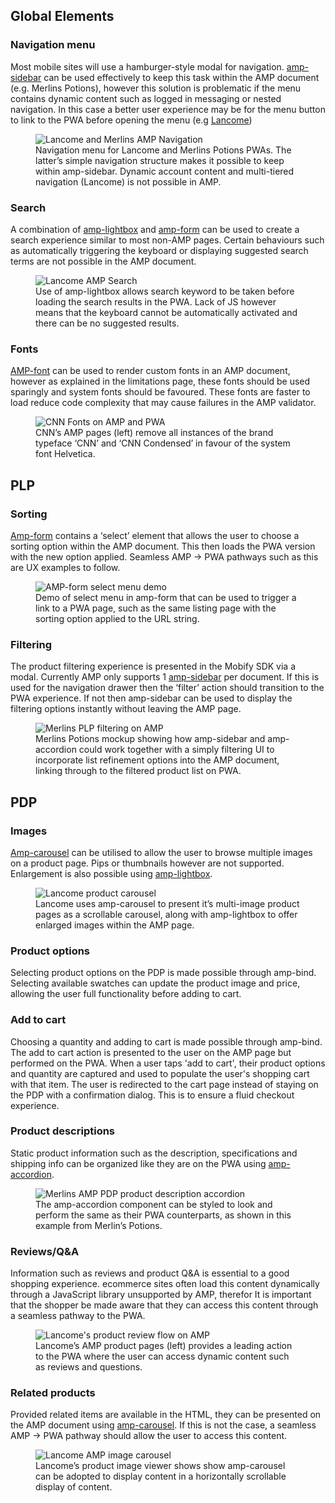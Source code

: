 ## Global Elements

### Navigation menu

Most mobile sites will use a hamburger-style modal for navigation. [amp-sidebar](https://ampbyexample.com/components/amp-sidebar/) can be used effectively to keep this task within the AMP document (e.g. Merlins Potions), however this solution is problematic if the menu contains dynamic content such as logged in messaging or nested navigation. In this case a better user experience may be for the menu button to link to the PWA before opening the menu (e.g [Lancome](https://amp.mobify.net/lancome/http://www.lancome-usa.com/makeup/face/primer/miracle-cc-cushion/LAN34.html))

<figure class="u-text-align-center">
    <img src="images/navigation.png" alt="Lancome and Merlins AMP Navigation" />
    <figcaption>Navigation menu for Lancome and Merlins Potions PWAs. The latter’s simple navigation structure makes it possible to keep within amp-sidebar. Dynamic account content and multi-tiered navigation (Lancome) is not possible in AMP.</figcaption>
</figure>

### Search

A combination of [amp-lightbox](https://ampbyexample.com/components/amp-lightbox/) and [amp-form](https://ampbyexample.com/components/amp-form/) can be used to create a search experience similar to most non-AMP pages. Certain behaviours such as automatically triggering the keyboard or displaying suggested search terms are not possible in the AMP document.

<figure class="u-text-align-center">
    <img src="images/search.png" alt="Lancome AMP Search" />
    <figcaption>Use of amp-lightbox allows search keyword to be taken before loading the search results in the PWA. Lack of JS however means that the keyboard cannot be automatically activated and there can be no suggested results.</figcaption>
</figure>

### Fonts

[AMP-font](https://ampbyexample.com/components/amp-font/) can be used to render custom fonts in an AMP document, however as explained in the limitations page, these fonts should be used sparingly and system fonts should be favoured. These fonts are faster to load reduce code complexity that may cause failures in the AMP validator.

<figure class="u-text-align-center">
    <img src="images/fonts.png" alt="CNN Fonts on AMP and PWA" />
    <figcaption>CNN’s AMP pages (left) remove all instances of the brand typeface ‘CNN’ and ‘CNN Condensed’ in favour of the system font Helvetica.</figcaption>
</figure>

## PLP

### Sorting

[Amp-form](https://ampbyexample.com/components/amp-form/) contains a ‘select’ element that allows the user to choose a sorting option within the AMP document. This then loads the PWA version with the new option applied. Seamless AMP -> PWA pathways such as this are UX examples to follow.

<figure class="u-text-align-center">
    <img src="images/select.png" alt="AMP-form select menu demo" />
    <figcaption>Demo of select menu in amp-form that can be used to trigger a link to a PWA page, such as the same listing page with the sorting option applied to the URL string.</figcaption>
</figure>

### Filtering

The product filtering experience is presented in the Mobify SDK via a modal. Currently AMP only supports 1 [amp-sidebar](https://ampbyexample.com/components/amp-sidebar/) per document. If this is used for the navigation drawer then the ‘filter’ action should transition to the PWA experience. If not then amp-sidebar can be used to display the filtering options instantly without leaving the AMP page.

<figure class="u-text-align-center">
    <img src="images/filters.png" alt="Merlins PLP filtering on AMP" />
    <figcaption>Merlins Potions mockup showing how amp-sidebar and amp-accordion could work together with a simply filtering UI to incorporate list refinement options into the AMP document, linking through to the filtered product list on PWA.</figcaption>
</figure>

## PDP

### Images

[Amp-carousel](https://ampbyexample.com/components/amp-carousel/) can be utilised to allow the user to browse multiple images on a product page. Pips or thumbnails however are not supported. Enlargement is also possible using [amp-lightbox](https://ampbyexample.com/components/amp-lightbox/).

<figure class="u-text-align-center">
    <img src="images/carousel.png" alt="Lancome product carousel" />
    <figcaption>Lancome uses amp-carousel to present it’s multi-image product pages as a scrollable carousel, along with amp-lightbox to offer enlarged images within the AMP page.</figcaption>
</figure>

### Product options

Selecting product options on the PDP is made possible through amp-bind. Selecting available swatches can update the product image and price, allowing the user full functionality before adding to cart.

### Add to cart

Choosing a quantity and adding to cart is made possible through amp-bind. The add to cart action is presented to the user on the AMP page but performed on the PWA. When a user taps 'add to cart', their product options and quantity are captured and used to populate the user's shopping cart with that item. The user is redirected to the cart page instead of staying on the PDP with a confirmation dialog. This is to ensure a fluid checkout experience.

### Product descriptions

Static product information such as the description, specifications and shipping info can be organized like they are on the PWA using [amp-accordion](https://ampbyexample.com/components/amp-accordion/).

<figure class="u-text-align-center">
    <img src="images/description.png" alt="Merlins AMP PDP product description accordion" />
    <figcaption>The amp-accordion component can be styled to look and perform the same as their PWA counterparts, as shown in this example from Merlin’s Potions.</figcaption>
</figure>

### Reviews/Q&A

Information such as reviews and product Q&A is essential to a good shopping experience. ecommerce sites often load this content dynamically through a JavaScript library unsupported by AMP, therefor It is important that the shopper be made aware that they can access this content through a seamless pathway to the PWA.

<figure class="u-text-align-center">
    <img src="images/reviews.png" alt="Lancome's product review flow on AMP" />
    <figcaption>Lancome’s AMP product pages (left) provides a leading action to the PWA where the user can access dynamic content such as reviews and questions.</figcaption>
</figure>

### Related products

Provided related items are available in the HTML, they can be presented on the AMP document using [amp-carousel](https://ampbyexample.com/components/amp-carousel/). If this is not the case, a seamless AMP -> PWA pathway should allow the user to access this content.

<figure class="u-text-align-center">
    <img src="images/related.png" alt="Lancome AMP image carousel" />
    <figcaption>Lancome’s product image viewer shows show amp-carousel can be adopted to display content in a horizontally scrollable display of content.</figcaption>
</figure>
